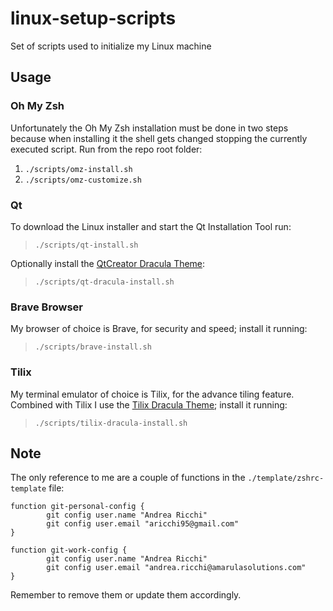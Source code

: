 # linux-setup-scripts

Set of scripts used to initialize my Linux machine

## Usage
### Oh My Zsh
Unfortunately the Oh My Zsh installation must be done in two steps because when installing it the shell gets changed stopping the currently executed script.
Run from the repo root folder:
1) `./scripts/omz-install.sh`
2) `./scripts/omz-customize.sh`

### Qt
To download the Linux installer and start the Qt Installation Tool run:
> `./scripts/qt-install.sh`

Optionally install the [QtCreator Dracula Theme](https://draculatheme.com/qtcreator):
> `./scripts/qt-dracula-install.sh`

### Brave Browser
My browser of choice is Brave, for security and speed; install it running:
> `./scripts/brave-install.sh`

### Tilix
My terminal emulator of choice is Tilix, for the advance tiling feature. Combined with Tilix I use the [Tilix Dracula Theme](https://draculatheme.com/tilix); install it running:
> `./scripts/tilix-dracula-install.sh`

## Note
The only reference to me are a couple of functions in the `./template/zshrc-template` file:
```
function git-personal-config {
        git config user.name "Andrea Ricchi"
        git config user.email "aricchi95@gmail.com"
}

function git-work-config {
        git config user.name "Andrea Ricchi"
        git config user.email "andrea.ricchi@amarulasolutions.com"
}
```
Remember to remove them or update them accordingly.
